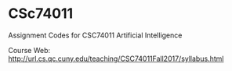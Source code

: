 # CSc74011
Assignment Codes for CSC74011 Artificial Intelligence

Course Web: http://url.cs.qc.cuny.edu/teaching/CSC74011Fall2017/syllabus.html
